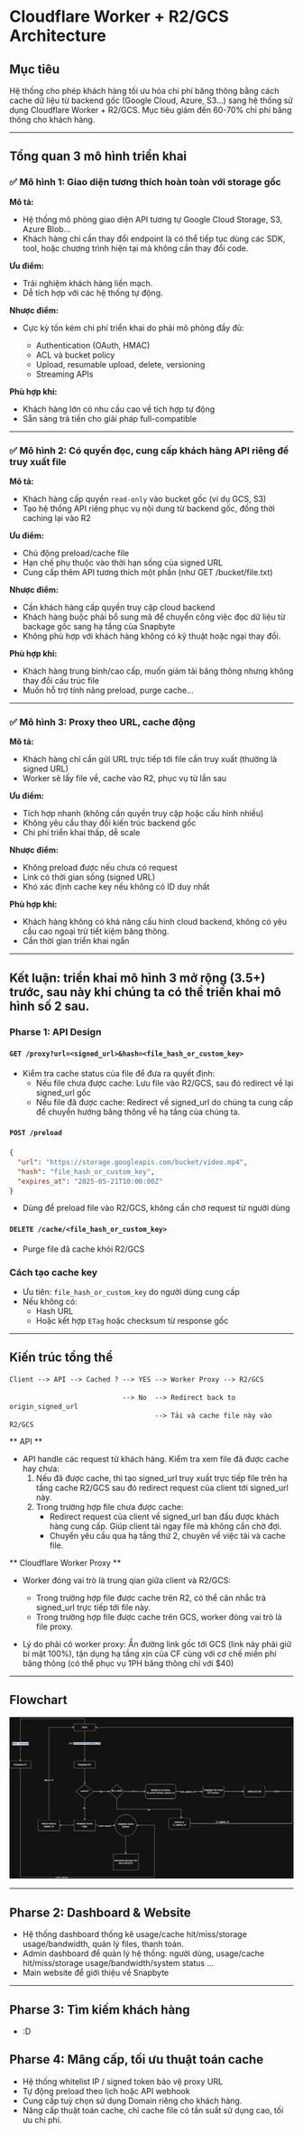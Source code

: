 # Cloudflare Worker + R2/GCS Architecture

## Mục tiêu

Hệ thống cho phép khách hàng tối ưu hóa chi phí băng thông bằng cách cache dữ liệu từ backend gốc (Google Cloud, Azure, S3...) sang hệ thống sử dụng Cloudflare Worker + R2/GCS. Mục tiêu giảm đến 60-70% chi phí băng thông cho khách hàng.

---

## Tổng quan 3 mô hình triển khai

### ✅ Mô hình 1: Giao diện tương thích hoàn toàn với storage gốc

**Mô tả:**

* Hệ thống mô phỏng giao diện API tương tự Google Cloud Storage, S3, Azure Blob...
* Khách hàng chỉ cần thay đổi endpoint là có thể tiếp tục dùng các SDK, tool, hoặc chương trình hiện tại mà không cần thay đổi code.

**Ưu điểm:**

* Trải nghiệm khách hàng liền mạch.
* Dễ tích hợp với các hệ thống tự động.

**Nhược điểm:**

* Cực kỳ tốn kém chi phí triển khai do phải mô phỏng đầy đủ:

  * Authentication (OAuth, HMAC)
  * ACL và bucket policy
  * Upload, resumable upload, delete, versioning
  * Streaming APIs

**Phù hợp khi:**

* Khách hàng lớn có nhu cầu cao về tích hợp tự động
* Sẵn sàng trả tiền cho giải pháp full-compatible

---

### ✅ Mô hình 2: Có quyền đọc, cung cấp khách hàng API riêng để truy xuất file

**Mô tả:**

* Khách hàng cấp quyền `read-only` vào bucket gốc (ví dụ GCS, S3)
* Tạo hệ thống API riêng phục vụ nội dung từ backend gốc, đồng thời caching lại vào R2

**Ưu điểm:**

* Chủ động preload/cache file
* Hạn chế phụ thuộc vào thời hạn sống của signed URL
* Cung cấp thêm API tương thích một phần (như GET /bucket/file.txt)

**Nhược điểm:**

* Cần khách hàng cấp quyền truy cập cloud backend
* Khách hàng buộc phải bổ sung mã để chuyển công việc đọc dữ liệu từ backage gốc sang hạ tầng của Snapbyte
* Không phù hợp với khách hàng không có kỹ thuật hoặc ngại thay đổi.

**Phù hợp khi:**

* Khách hàng trung bình/cao cấp, muốn giảm tải băng thông nhưng không thay đổi cấu trúc file
* Muốn hỗ trợ tính năng preload, purge cache...

---

### ✅ Mô hình 3: Proxy theo URL, cache động

**Mô tả:**

* Khách hàng chỉ cần gửi URL trực tiếp tới file cần truy xuất (thường là signed URL)
* Worker sẽ lấy file về, cache vào R2, phục vụ từ lần sau

**Ưu điểm:**

* Tích hợp nhanh (không cần quyền truy cập hoặc cấu hình nhiều)
* Không yêu cầu thay đổi kiến trúc backend gốc
* Chi phí triển khai thấp, dễ scale

**Nhược điểm:**

* Không preload được nếu chưa có request
* Link có thời gian sống (signed URL)
* Khó xác định cache key nếu không có ID duy nhất

**Phù hợp khi:**

* Khách hàng không có khả năng cấu hình cloud backend, không có yêu cầu cao ngoại trừ tiết kiệm băng thông.
* Cần thời gian triển khai ngắn

---

## Kết luận: triển khai mô hình 3 mở rộng (3.5+) trước, sau này khi chúng ta có thể triển khai mô hình số 2 sau.

### Pharse 1: API Design

#### `GET /proxy?url=<signed_url>&hash=<file_hash_or_custom_key>`

* Kiểm tra cache status của file để đưa ra quyết định:
  * Nếu file chưa được cache: Lưu file vào R2/GCS, sau đó redirect về lại signed_url gốc
  * Nếu file đã được cache: Redirect về signed_url do chúng ta cung cấp để chuyển hướng băng thông về hạ tầng của chúng ta.

#### `POST /preload`

```json
{
  "url": "https://storage.googleapis.com/bucket/video.mp4",
  "hash": "file_hash_or_custom_key",
  "expires_at": "2025-05-21T10:00:00Z"
}
```

* Dùng để preload file vào R2/GCS, không cần chờ request từ người dùng

#### `DELETE /cache/<file_hash_or_custom_key>`

* Purge file đã cache khỏi R2/GCS

### Cách tạo cache key

* Ưu tiên: `file_hash_or_custom_key` do người dùng cung cấp
* Nếu không có:
  * Hash URL
  * Hoặc kết hợp `ETag` hoặc checksum từ response gốc

---

## Kiến trúc tổng thể

```text
Client --> API --> Cached ? --> YES --> Worker Proxy --> R2/GCS

                            --> No  --> Redirect back to origin_signed_url
                                    --> Tải và cache file này vào R2/GCS
```

** API **
- API handle các request từ khách hàng. Kiểm tra xem file đã được cache hay chưa:
  1. Nếu đã được cache, thì tạo signed_url truy xuất trực tiếp file trên hạ tầng cache R2/GCS sau đó redirect request của client tới signed_url này.
  2. Trong trường hợp file chưa được cache:
     - Redirect request của client về signed_url ban đầu được khách hàng cung cấp. Giúp client tải ngay file mà không cần chờ đợi.
     - Chuyển yêu cầu qua hạ tầng thứ 2, chuyên về việc tải và cache file.

** Cloudflare Worker Proxy **
- Worker đóng vai trò là trung qian giữa client và R2/GCS:
  - Trong trường hợp file được cache trên R2, có thể cân nhắc trả signed_url trực tiếp tới file này.
  - Trong trường hợp file được cache trên GCS, worker đóng vai trò là file proxy.

- Lý do phải có worker proxy: Ẩn đường link gốc tới GCS (link này phải giữ bí mật 100%), tận dụng hạ tầng xịn của CF cùng với cơ chế miến phí băng thông (có thể phục vụ 1PH băng thông chỉ với $40)

---
## Flowchart
![alt text](image.png)

---

## Pharse 2: Dashboard & Website

* Hệ thống dashboard thống kê usage/cache hit/miss/storage usage/bandwidth, quản lý files, thanh toán.
* Admin dashboard để quản lý hệ thống: người dùng, usage/cache hit/miss/storage usage/bandwidth/system status ...
* Main website để giới thiệu về Snapbyte

---

## Pharse 3: Tìm kiếm khách hàng

* :D

## Pharse 4: Mâng cấp, tối ưu thuật toán cache

* Hệ thống whitelist IP / signed token bảo vệ proxy URL
* Tự động preload theo lịch hoặc API webhook
* Cung cấp tuỳ chọn sử dụng Domain riêng cho khách hàng.
* Nâng cấp thuật toán cache, chỉ cache file có tần suất sử dụng cao, tối ưu chi phí.
